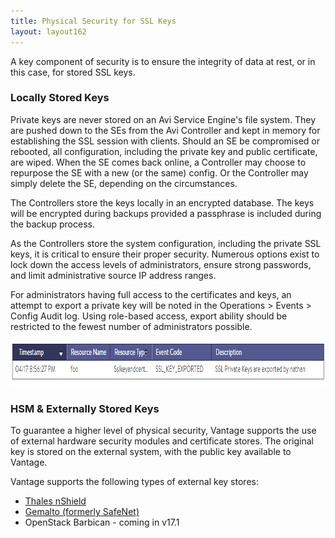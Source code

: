 ```yaml
---
title: Physical Security for SSL Keys
layout: layout162
---
```

A key component of security is to ensure the integrity of data at rest, or in this case, for stored SSL keys.

### Locally Stored Keys

Private keys are never stored on an Avi Service Engine's file system. They are pushed down to the SEs from the Avi Controller and kept in memory for establishing the SSL session with clients.  Should an SE be compromised or rebooted, all configuration, including the private key and public certificate, are wiped. When the SE comes back online, a Controller may choose to repurpose the SE with a new (or the same) config.  Or the Controller may simply delete the SE, depending on the circumstances.

The Controllers store the keys locally in an encrypted database.  The keys will be encrypted during backups provided a passphrase is included during the backup process.

As the Controllers store the system configuration, including the private SSL keys, it is critical to ensure their proper security. Numerous options exist to lock down the access levels of administrators, ensure strong passwords, and limit administrative source IP address ranges.

For administrators having full access to the certificates and keys, an attempt to export a private key will be noted in the Operations &gt; Events &gt; Config Audit log.  Using role-based access, export ability should be restricted to the fewest number of administrators possible.

<a href="img/SSL-Export.png"><img class="size-full wp-image-7791 alignnone" src="img/SSL-Export.png" alt="SSL Export" width="849" height="73"></a>

### HSM &amp; Externally Stored Keys

To guarantee a higher level of physical security, Vantage supports the use of external hardware security modules and certificate stores. The original key is stored on the external system, with the public key available to Vantage.

Vantage supports the following types of external key stores:

* <a href="/docs/16.2/thales-nshield-integration-2">Thales nShield</a>
* <a href="/docs/16.2/avi-vantage-integration-with-safenet-network-hsm/">Gemalto (formerly SafeNet)</a>
* OpenStack Barbican - coming in v17.1 

 

 
